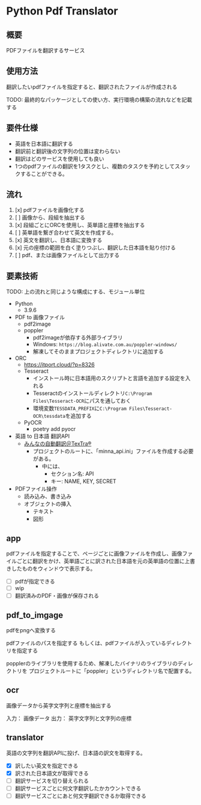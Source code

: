 # Python Pdf Translator

## 概要

PDFファイルを翻訳するサービス

## 使用方法

翻訳したいpdfファイルを指定すると、翻訳されたファイルが作成される

TODO: 最終的なパッケージとしての使い方、実行環境の構築の流れなどを記載する

## 要件仕様

- 英語を日本語に翻訳する
- 翻訳前と翻訳後の文字列の位置は変わらない
- 翻訳はどのサービスを使用しても良い
- 1つのpdfファイルの翻訳を1タスクとし、複数のタスクを予約としてスタックすることができる。

## 流れ

1. [x] pdfファイルを画像化する
2. [ ] 画像から、段組を抽出する
3. [x] 段組ごとにORCを使用し、英単語と座標を抽出する
4. [ ] 英単語を繋ぎ合わせて英文を作成する。
5. [x] 英文を翻訳し、日本語に変換する
6. [x] 元の座標の範囲を白く塗りつぶし、翻訳した日本語を貼り付ける
7. [ ] pdf、または画像ファイルとして出力する

## 要素技術

TODO: 上の流れと同じような構成にする、モジュール単位

- Python
  - 3.9.6
- PDF to 画像ファイル
  - pdf2image
  - poppler
    - pdf2imageが依存する外部ライブラリ
    - Windows: `https://blog.alivate.com.au/poppler-windows/`
    - 解凍してそのままプロジェクトディレクトリに追加する
- ORC
  - <https://itport.cloud/?p=8326>
  - Tesseract
    - インストール時に日本語用のスクリプトと言語を追加する設定を入れる
    - Tesseractのインストールディレクトリ`C:\Program Files\Tesseract-OCR`にパスを通しておく
    - 環境変数`TESSDATA_PREFIX`に`C:\Program Files\Tesseract-OCR\tessdata`を追加する
  - PyOCR
    - poetry add pyocr
- 英語 to 日本語 翻訳API
  - [みんなの自動翻訳＠TexTra®](https://mt-auto-minhon-mlt.ucri.jgn-x.jp/content/menu/)
    - プロジェクトのルートに、「minna_api.ini」ファイルを作成する必要がある。
      - 中には、
        - セクション名: API
        - キー: NAME, KEY, SECRET
- PDFファイル操作
  - 読み込み、書き込み
  - オブジェクトの挿入
    - テキスト
    - 図形

## app

pdfファイルを指定することで、ページごとに画像ファイルを作成し、画像ファイルごとに翻訳をかけ、英単語ごとに訳された日本語を元の英単語の位置に上書きしたものをウィンドウで表示する。

- [ ] pdfが指定できる
- [ ] wip
- [ ] 翻訳済みのPDF・画像が保存される

## pdf_to_imgage

pdfをpngへ変換する

pdfファイルのパスを指定する
もしくは、pdfファイルが入っているディレクトリを指定する

popplerのライブラリを使用するため、解凍したバイナリのライブラリのディレクトリを
プロジェクトルートに「poppler」というディレクトリ名で配置する。

## ocr

画像データから英字文字列と座標を抽出する

入力： 画像データ
出力： 英字文字列と文字列の座標

## translator

英語の文字列を翻訳APIに投げ、日本語の訳文を取得する。

- [x] 訳したい英文を指定できる
- [x] 訳された日本語文が取得できる
- [ ] 翻訳サービスを切り替えられる
- [ ] 翻訳サービスごとに何文字翻訳したかカウントできる
- [ ] 翻訳サービスごとにあと何文字翻訳できるか取得できる